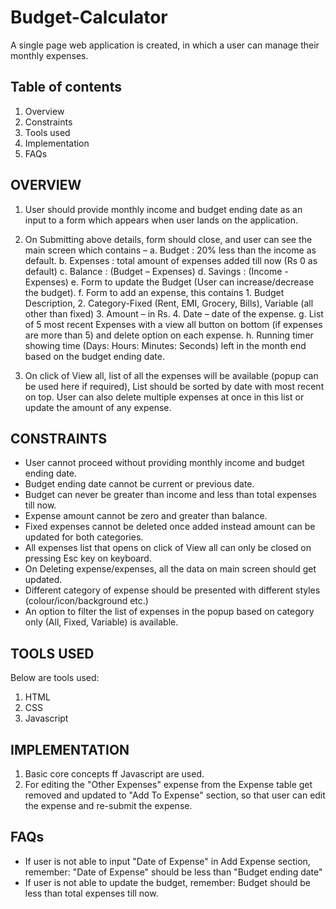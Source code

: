 # Budget-Calculator
A single page web application is created, in which a user can manage their monthly expenses. 

Table of contents
--------------------
1. Overview
2. Constraints
3. Tools used
4. Implementation
5. FAQs

OVERVIEW
--------
1.	User should provide monthly income and budget ending date as an input to a form which appears when user lands on the application.
2.	On Submitting above details, form should close, and user can see the main screen which contains – 
    a.	Budget		: 20% less than the income as default.
    b.	Expenses	: total amount of expenses added till now (Rs 0 as default)
    c.	Balance		: (Budget – Expenses)
    d. 	Savings		: (Income - Expenses)
    e.	Form to update the Budget (User can increase/decrease the budget).
    f.	Form to add an expense, this contains 
        1.	Budget Description, 
        2. 	Category-Fixed (Rent, EMI, Grocery, Bills), Variable (all other than fixed)
        3.	Amount – in Rs.
        4.	Date – date of the expense.
    g.	List of 5 most recent Expenses with a view all button on bottom (if expenses are more than 5) and delete option on each expense.
    h.	Running timer showing time (Days: Hours: Minutes: Seconds) left in the month end based on the budget ending date.

3.	On click of View all, list of all the expenses will be available (popup can be used here if required), List should be sorted by date with most recent on top. User can also delete multiple expenses at once in this list or update the amount of any expense.

CONSTRAINTS
-----------
 *  User cannot proceed without providing monthly income and budget ending date.
 *  Budget ending date cannot be current or previous date.
 *  Budget can never be greater than income and less than total expenses till now.
 *  Expense amount cannot be zero and greater than balance.
 *  Fixed expenses cannot be deleted once added instead amount can be updated for both categories.
 *  All expenses list that opens on click of View all can only be closed on pressing Esc key on keyboard.
 *  On Deleting expense/expenses, all the data on main screen should get updated.
 * 	Different category of expense should be presented with different styles (colour/icon/background etc.)
 *  An option to filter the list of expenses in the popup based on category only (All, Fixed, Variable) is available.

TOOLS USED
----------
Below are tools used:
1.	HTML
2.	CSS
3.	Javascript

IMPLEMENTATION
--------------
1. Basic core concepts ff Javascript are used.
2. For editing the "Other Expenses" expense from the Expense table get removed and updated to "Add To Expense" section, so that user can edit the expense and re-submit the expense.

FAQs
----
 *  If user is not able to input "Date of Expense" in Add Expense section, remember:
     "Date of Expense" should be less than "Budget ending date"
 * If user is not able to update the budget, remember:
      Budget should be less than total expenses till now.
 
